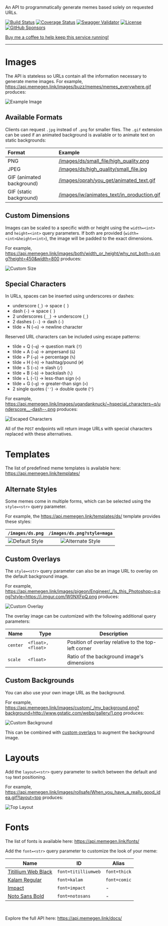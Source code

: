 An API to programmatically generate memes based solely on requested URLs.

<span class="badges"><!-- badges -->
[![Build Status](https://img.shields.io/circleci/build/github/jacebrowning/memegen)](https://circleci.com/gh/jacebrowning/memegen)
[![Coverage Status](http://img.shields.io/coveralls/jacebrowning/memegen/main.svg)](https://coveralls.io/r/jacebrowning/memegen)
[![Swagger Validator](https://img.shields.io/swagger/valid/3.0?label=docs&specUrl=https%3A%2F%2Fapi.memegen.link%2Fdocs%2Fopenapi.json)](https://api.memegen.link/docs/)
[![License](https://img.shields.io/badge/license-mit-blue)](https://github.com/jacebrowning/memegen/blob/main/LICENSE.txt)
[![GitHub Sponsors](https://img.shields.io/endpoint?url=https://memecomplete.com/api/memes/badge.json)](https://github.com/sponsors/jacebrowning)
</span>

[Buy me a coffee to help keep this service running!](https://www.buymeacoffee.com/jacebrowning)

---

# Images

The API is stateless so URLs contain all the information necessary to generate meme images. For example, <https://api.memegen.link/images/buzz/memes/memes_everywhere.gif> produces:

![Example Image](https://api.memegen.link/images/buzz/memes/memes_everywhere.gif?token=icc12mvkq7hc9ysbbtxr&width=800&frames=50)

## Available Formats

Clients can request `.jpg` instead of `.png` for smaller files. The `.gif` extension can be used if an animated background is available or to animate text on static backgrounds:

| Format                    | Example                                                                                                   |
| :------------------------ | :-------------------------------------------------------------------------------------------------------- |
| PNG                       | [/images/ds/small_file/high_quality.png](https://api.memegen.link/images/ds/small_file/high_quality.png)  |
| JPEG                      | [/images/ds/high_quality/small_file.jpg](https://api.memegen.link/images/ds/high_quality/small_file.jpg)  |
| GIF (animated background) | [/images/oprah/you_get/animated_text.gif](https://api.memegen.link/oprah/you_get/animated_text.gif)       |
| GIF (static background)   | [/images/iw/animates_text/in_production.gif](https://api.memegen.link/iw/animates_text/in_production.gif) |

## Custom Dimensions

Images can be scaled to a specific width or height using the `width=<int>` and `height=<int>` query parameters. If both are provided (`width=<int>&height=<int>`), the image will be padded to the exact dimensions.

For example, <https://api.memegen.link/images/both/width_or_height/why_not_both~q.png?height=450&width=800> produces:

![Custom Size](https://api.memegen.link/images/both/width_or_height/why_not_both~q.png?height=450&width=800&token=e3ctlu471cv4k0hx698p)

## Special Characters

In URLs, spaces can be inserted using underscores or dashes:

- underscore (`_`) → space (` `)
- dash (`-`) → space (` `)
- 2 underscores (`__`) → underscore (`_`)
- 2 dashes (`--`) → dash (`-`)
- tilde + N (`~n`) → newline character

Reserved URL characters can be included using escape patterns:

- tilde + Q (`~q`) → question mark (`?`)
- tilde + A (`~a`) → ampersand (`&`)
- tilde + P (`~p`) → percentage (`%`)
- tilde + H (`~h`) → hashtag/pound (`#`)
- tilde + S (`~s`) → slash (`/`)
- tilde + B (`~b`) → backslash (`\`)
- tilde + L (`~l`) → less-than sign (`<`)
- tilde + G (`~g`) → greater-than sign (`>`)
- 2 single quotes (`''`) → double quote (`"`)

For example, <https://api.memegen.link/images/ugandanknuck/~hspecial_characters~q/underscore__-dash--.png> produces:

![Escaped Characters](https://api.memegen.link/images/ugandanknuck/~hspecial_characters~q/underscore__-dash--.png?width=800&token=69q6jocby8r0gwdt254l)

All of the `POST` endpoints will return image URLs with special characters replaced with these alternatives.

# Templates

The list of predefined meme templates is available here: <https://api.memegen.link/templates/>

## Alternate Styles

Some memes come in multiple forms, which can be selected using the `style=<str>` query parameter.

For example, the <https://api.memegen.link/templates/ds/> template provides these styles:

|                          `/images/ds.png`                          |                           `/images/ds.png?style=maga`                           |
| :----------------------------------------------------------------: | :-----------------------------------------------------------------------------: |
| ![Default Style](https://api.memegen.link/images/ds.png?width=375) | ![Alternate Style](https://api.memegen.link/images/ds.png?width=375&style=maga) |

## Custom Overlays

The `style=<str>` query parameter can also be an image URL to overlay on the default background image.

For example, <https://api.memegen.link/images/pigeon/Engineer/_/Is_this_Photoshop~q.png?style=https://i.imgur.com/W0NXFpQ.png> produces:

![Custom Overlay](https://api.memegen.link/images/pigeon/Engineer/_/Is_this_Photoshop~q.png?style=https://i.imgur.com/W0NXFpQ.png&width=800&token=cy49tv234bu3jzgw587o)

The overlay image can be customized with the following additional query parameters:

| Name     | Type              | Description                                         |
| -------- | ----------------- | --------------------------------------------------- |
| `center` | `<float>,<float>` | Position of overlay relative to the top-left corner |
| `scale`  | `<float>`         | Ratio of the background image's dimensions          |

## Custom Backgrounds

You can also use your own image URL as the background.

For example, <https://api.memegen.link/images/custom/_/my_background.png?background=http://www.gstatic.com/webp/gallery/1.png> produces:

![Custom Background](https://api.memegen.link/images/custom/_/my_background.png?background=http://www.gstatic.com/webp/gallery/1.png&width=800&token=ahby9x2nlsbk0gxdmpo5)

This can be combined with [custom overlays](#custom-overlays) to augment the background image.

# Layouts

Add the `layout=<str>` query parameter to switch between the default and `top` text positioning.

For example, <https://api.memegen.link/images/rollsafe/When_you_have_a_really_good_idea.gif?layout=top> produces:

![Top Layout](https://api.memegen.link/images/rollsafe/When_you_have_a_really_good_idea.gif?layout=top&width=800&token=2mow56u2t6pyeubr032j)

# Fonts

The list of fonts is available here: <https://api.memegen.link/fonts/>

Add the `font=<str>` query parameter to customize the look of your meme:

| Name                                                                   | ID                  | Alias        |
| ---------------------------------------------------------------------- | ------------------- | ------------ |
| [Titillium Web Black](https://fonts.google.com/specimen/Titillium+Web) | `font=titilliumweb` | `font=thick` |
| [Kalam Regular](https://fonts.google.com/specimen/Kalam)               | `font=kalam`        | `font=comic` |
| [Impact](https://www.dafontfree.io/impact-font/)                       | `font=impact`       | -            |
| [Noto Sans Bold](https://fonts.google.com/noto/specimen/Noto+Sans)     | `font=notosans`     | -            |

<br>

Explore the full API here: <https://api.memegen.link/docs/>
